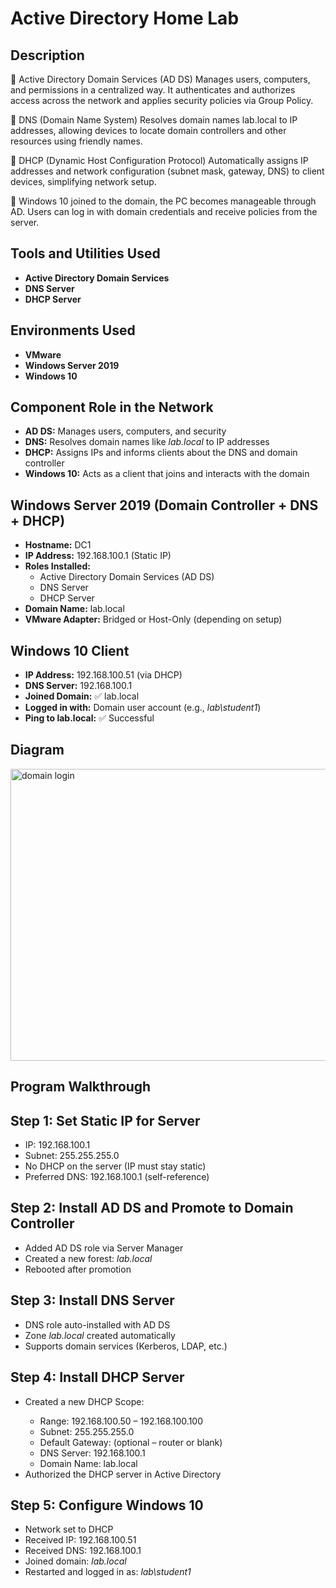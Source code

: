 <h1>Active Directory Home Lab</h1>

<h2>Description</h2>
🔹 Active Directory Domain Services (AD DS) Manages users, computers, and permissions in a centralized way. It authenticates and authorizes access across the network and applies security policies via Group Policy.

🔹 DNS (Domain Name System) Resolves domain names  lab.local to IP addresses, allowing devices to locate domain controllers and other resources using friendly names.

🔹 DHCP (Dynamic Host Configuration Protocol) Automatically assigns IP addresses and network configuration (subnet mask, gateway, DNS) to client devices, simplifying network setup.

🔹 Windows 10 joined to the domain, the PC becomes manageable through AD. Users can log in with domain credentials and receive policies from the server.


<h2>Tools and Utilities Used</h2>
<ul>
  <li><b>Active Directory Domain Services</b></li>
  <li><b>DNS Server</b></li>
  <li><b>DHCP Server</b></li>
</ul>

<h2>Environments Used</h2>
<ul>
  <li><b>VMware</b></li>
  <li><b>Windows Server 2019</b></li>
  <li><b>Windows 10</b></li>
</ul>

<h2>Component Role in the Network</h2>
<ul>
  <li><b>AD DS:</b> Manages users, computers, and security</li>
  <li><b>DNS:</b> Resolves domain names like <i>lab.local</i> to IP addresses</li>
  <li><b>DHCP:</b> Assigns IPs and informs clients about the DNS and domain controller</li>
  <li><b>Windows 10:</b> Acts as a client that joins and interacts with the domain</li>
</ul>

<h2>Windows Server 2019 (Domain Controller + DNS + DHCP)</h2>
<ul>
  <li><b>Hostname:</b> DC1</li>
  <li><b>IP Address:</b> 192.168.100.1 (Static IP)</li>
  <li><b>Roles Installed:</b>
    <ul>
      <li>Active Directory Domain Services (AD DS)</li>
      <li>DNS Server</li>
      <li>DHCP Server</li>
    </ul>
  </li>
  <li><b>Domain Name:</b> lab.local</li>
  <li><b>VMware Adapter:</b> Bridged or Host-Only (depending on setup)</li>
</ul>

<h2>Windows 10 Client</h2>
<ul>
  <li><b>IP Address:</b> 192.168.100.51 (via DHCP)</li>
  <li><b>DNS Server:</b> 192.168.100.1</li>
  <li><b>Joined Domain:</b> ✅ lab.local</li>
  <li><b>Logged in with:</b> Domain user account (e.g., <i>lab\student1</i>)</li>
  <li><b>Ping to lab.local:</b> ✅ Successful</li>
</ul>
<h2>Diagram</h2>


<img width="629" height="467" alt="domain login" src="https://github.com/user-attachments/assets/e533b693-dba3-4034-9e93-8b0ffc7020b4" />


<h2>Program Walkthrough</h2>



<h2>Step 1: Set Static IP for Server</h2>
<ul>
  <li>IP: 192.168.100.1</li>
  <li>Subnet: 255.255.255.0</li>
  <li>No DHCP on the server (IP must stay static)</li>
  <li>Preferred DNS: 192.168.100.1 (self-reference)</li>
</ul>

<h2>Step 2: Install AD DS and Promote to Domain Controller</h2>
<ul>
  <li>Added AD DS role via Server Manager</li>
  <li>Created a new forest: <i>lab.local</i></li>
  <li>Rebooted after promotion</li>
</ul>

<h2>Step 3: Install DNS Server</h2>
<ul>
  <li>DNS role auto-installed with AD DS</li>
  <li>Zone <i>lab.local</i> created automatically</li>
  <li>Supports domain services (Kerberos, LDAP, etc.)</li>
</ul>

<h2>Step 4: Install DHCP Server</h2>
<ul>
  <li>Created a new DHCP Scope:</li>
  <ul>
    <li>Range: 192.168.100.50 – 192.168.100.100</li>
    <li>Subnet: 255.255.255.0</li>
    <li>Default Gateway: (optional – router or blank)</li>
    <li>DNS Server: 192.168.100.1</li>
    <li>Domain Name: lab.local</li>
  </ul>
  <li>Authorized the DHCP server in Active Directory</li>
</ul>

<h2>Step 5: Configure Windows 10</h2>
<ul>
  <li>Network set to DHCP</li>
  <li>Received IP: 192.168.100.51</li>
  <li>Received DNS: 192.168.100.1</li>
  <li>Joined domain: <i>lab.local</i></li>
  <li>Restarted and logged in as: <i>lab\student1</i></li>
</ul>
